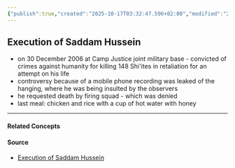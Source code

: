 ```yaml
---
{"publish":true,"created":"2025-10-17T03:32:47.596+02:00","modified":"2025-10-17T03:48:34.180+02:00","tags":["iraq","usa","dictator","execution"],"cssclasses":""}
---
```


## Execution of Saddam Hussein

- on 30 December 2006 at Camp Justice joint military base - convicted of crimes against humanity for killing 148 Shi'ites in retaliation for an attempt on his life
- controversy because of a mobile phone recording was leaked of the hanging, where he was being insulted by the observers
- he requested death by firing squad - which was denied
- last meal: chicken and rice with a cup of hot water with honey

---
#### Related Concepts



#### Source
- [Execution of Saddam Hussein](https://en.wikipedia.org/wiki/Execution_of_Saddam_Hussein)
